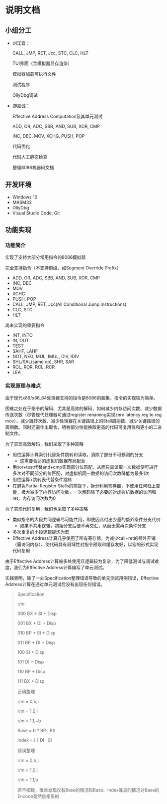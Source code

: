 # 说明文档

## 小组分工

+ 刘江宜：

  CALL, JMP, RET, Jcc, STC, CLC, HLT

  TUI界面（含模拟器显存渲染）

  模拟器加载可执行文件

  测试程序

  OllyDbg调试

+ 游嘉诚：

  Effective Address Computation及其单元测试

  ADD, OR, ADC, SBB, AND, SUB, XOR, CMP

  INC, DEC, MOV, XCHG, PUSH, POP

  代码优化

  代码人工静态检查

  整理8086机器码文档

## 开发环境

- Windows 10
- MASM32 
- OllyDbg
- Visual Studio Code, Git

## 功能实现

### 功能简介

实现了支持大部分常用指令的8086模拟器

完全支持指令（不支持前缀，如Segment Override Prefix）

+ ADD, OR, ADC, SBB, AND, SUB, XOR, CMP
+ INC, DEC
+ MOV
+ XCHG
+ PUSH, POP
+ CALL, JMP, RET, Jcc(All Conditional Jump Instructions)
+ CLC, STC
+ HLT

尚未实现的重要指令

+ INT, INTO
+ IN, OUT
+ TEST
+ SAHF, LAHF
+ NOT, NEG, MUL, IMUL, DIV, IDIV
+ SHL/SAL(same op), SHR, SAR
+ ROL, ROR, RCL, RCR
+ LEA

### 实现原理与难点

由于现代x86/x86_64处理器支持的指令是8086的超集，指令的实现较为简单。

困难之处在于指令的解码、尤其是高效的解码，如何减少内存访问次数、减少数据传送次数（尽管现代处理器可通过register renaming实现zero latency reg to reg mov）、减少跳转次数、减少处理器在关键路径上的Stall周期数、减少关键路径的周期数。同时还需作出取舍，牺牲部分性能换取更高的代码可复用性和更小的二进制文件。

为了实现高效解码，我们采取了多种策略

+ 用位运算计算索引代替条件跳转和读取，消除了部分不可预测的分支
  + 这需要合适的虚拟机数据布局配合
+ 用xor+test代替and+cmp实现部分位匹配，从而只需读取一次数据便可进行多次对不同部分的位匹配，对虚拟机同一数据的访问次数降低为最多1次
+ 用位运算+跳转表代替条件跳转
+ 在避免Partial Register Stalls的前提下，拆分利用寄存器，不使用任何栈上变量，极大减少了内存访问次数，一次解码除了必要的对虚拟机数据的访问和ret，内存访问次数为0

为了实现代码复用，我们也采取了多种策略

+ 类似指令的大段共同逻辑尽可能共用，即使因此付出少量的额外条件分支代价
  + 如果不共用逻辑，初始分支后便不再交汇，从而无需再次条件分支
+ 多次重复的小段逻辑提炼为宏
+ Effective Address计算几乎使用了所有寄存器，为减少call+ret的额外开销（需访问内存）、使代码具有局域性对指令预取和缓存友好，以宏的形式实现代码复用

由于Effective Address计算被多处使用且逻辑较为复杂，为了降低测试与调试难度，我们为Effective Address计算编写了单元测试。

实践表明，除了一处Specification整理错误导致的单元测试用例错误，Effective Address计算在通过单元测试后没有出现任何错误。

> Specification
>
> r/m
>
> 000 BX + SI + Disp
>
> 001 BX + DI + Disp
>
> 010 BP + SI + Disp
>
> 011 BP + DI + Disp
>
> 100 SI + Disp
>
> 101 DI + Disp
>
> 110 BP + Disp
>
> 111 BX + Disp
>
> 正确整理
>
> r/m = 0,b,i
>
> r/m = 1,0,i
>
> r/m = 1,1,~b
>
> Base = b ? BP : BX
>
> Index = i ? DI : SI
>
> 错误整理
>
> r/m = 0,b,i
>
> r/m = 1,0,i
>
> r/m = 1,1,b
>
> 若不细致，很难发现仅有Base的情况和Base、Index兼具的情况对Base的Encode竟然是相反的
